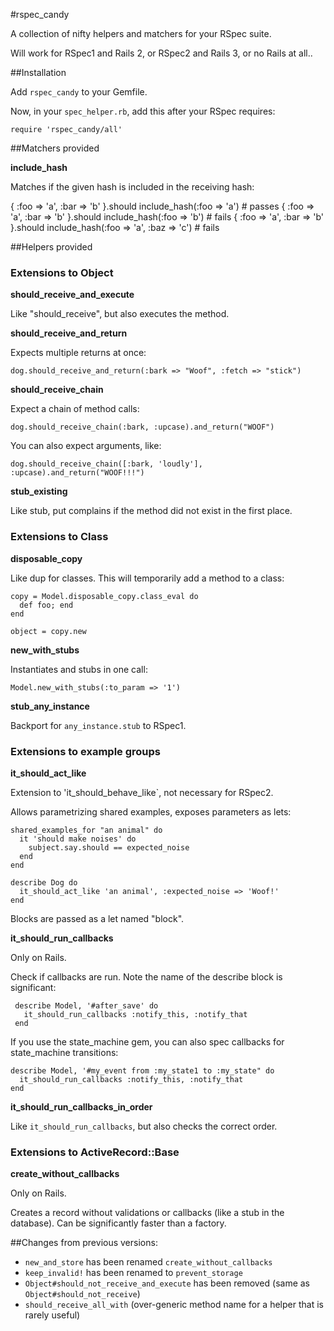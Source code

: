 #rspec_candy


A collection of nifty helpers and matchers for your RSpec suite.

Will work for RSpec1 and Rails 2, or RSpec2 and Rails 3, or no Rails at all..


##Installation

Add `rspec_candy` to your Gemfile.

Now, in your `spec_helper.rb`, add this after your RSpec requires:

    require 'rspec_candy/all'


##Matchers provided

**include_hash**

  Matches if the given hash is included in the receiving hash:

   { :foo => 'a', :bar => 'b' }.should include_hash(:foo => 'a') # passes
   { :foo => 'a', :bar => 'b' }.should include_hash(:foo => 'b') # fails
   { :foo => 'a', :bar => 'b' }.should include_hash(:foo => 'a', :baz => 'c') # fails


##Helpers provided


### Extensions to **Object**

**should_receive_and_execute**

  Like "should_receive", but also executes the method.


**should_receive_and_return**

  Expects multiple returns at once:
    
    dog.should_receive_and_return(:bark => "Woof", :fetch => "stick")


**should_receive_chain**

  Expect a chain of method calls:

    dog.should_receive_chain(:bark, :upcase).and_return("WOOF")


  You can also expect arguments, like:
 
    dog.should_receive_chain([:bark, 'loudly'], :upcase).and_return("WOOF!!!")
        
 
**stub_existing**
  
  Like stub, put complains if the method did not exist in the first place.


### Extensions to **Class**

**disposable_copy**

  Like dup for classes. This will temporarily add a method to a class:

    copy = Model.disposable_copy.class_eval do
      def foo; end
    end

    object = copy.new


**new_with_stubs**
  
  Instantiates and stubs in one call:

    Model.new_with_stubs(:to_param => '1')

**stub_any_instance**

  Backport for `any_instance.stub` to RSpec1.

 
### Extensions to **example groups**

**it_should_act_like**

  Extension to 'it_should_behave_like`, not necessary for RSpec2.

  Allows parametrizing shared examples, exposes parameters as lets:

    shared_examples_for "an animal" do
      it 'should make noises' do
        subject.say.should == expected_noise
      end
    end

    describe Dog do
      it_should_act_like 'an animal', :expected_noise => 'Woof!'
    end


  Blocks are passed as a let named "block".


**it_should_run_callbacks**

   Only on Rails.

   Check if callbacks are run. Note the name of the describe block is significant:

     describe Model, '#after_save' do
       it_should_run_callbacks :notify_this, :notify_that
     end
  
   If you use the state_machine gem, you can also spec callbacks for state_machine transitions:


    describe Model, '#my_event from :my_state1 to :my_state" do
      it_should_run_callbacks :notify_this, :notify_that
    end

**it_should_run_callbacks_in_order**

  Like `it_should_run_callbacks`, but also checks the correct order.

  
  

### Extensions to **ActiveRecord::Base**

**create_without_callbacks**
  
  Only on Rails.

  Creates a record without validations or callbacks (like a stub in the database). Can be significantly faster than a factory.



##Changes from previous versions:

- `new_and_store` has been renamed `create_without_callbacks`
- `keep_invalid!` has been renamed to `prevent_storage`
- `Object#should_not_receive_and_execute` has been removed (same as `Object#should_not_receive`)
- `should_receive_all_with` (over-generic method name for a helper that is rarely useful)

